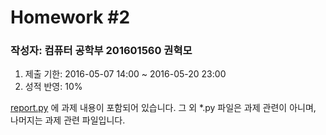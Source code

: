 Homework #2
===========

### 작성자: 컴퓨터 공학부 201601560 권혁모

1. 제출 기한: 2016-05-07 14:00 ~ 2016-05-20 23:00  
2. 성적 반영: 10%

[report.py](report.py) 에 과제 내용이 포함되어 있습니다.
그 외 *.py 파일은 과제 관련이 아니며, 나머지는 과제 관련 파일입니다.

